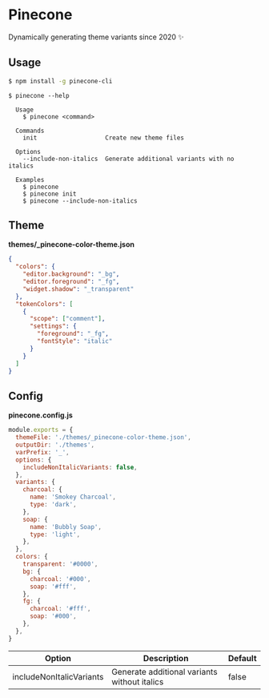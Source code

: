 # Pinecone

Dynamically generating theme variants since 2020 ✨

## Usage

```sh
$ npm install -g pinecone-cli
```

```
$ pinecone --help

  Usage
    $ pinecone <command>

  Commands
    init                   Create new theme files

  Options
    --include-non-italics  Generate additional variants with no italics

  Examples
    $ pinecone
    $ pinecone init
    $ pinecone --include-non-italics
```

## Theme

**themes/\_pinecone-color-theme.json**

```json
{
  "colors": {
    "editor.background": "_bg",
    "editor.foreground": "_fg",
    "widget.shadow": "_transparent"
  },
  "tokenColors": [
    {
      "scope": ["comment"],
      "settings": {
        "foreground": "_fg",
        "fontStyle": "italic"
      }
    }
  ]
}
```

## Config

**pinecone.config.js**

```js
module.exports = {
  themeFile: './themes/_pinecone-color-theme.json',
  outputDir: './themes',
  varPrefix: '_',
  options: {
    includeNonItalicVariants: false,
  },
  variants: {
    charcoal: {
      name: 'Smokey Charcoal',
      type: 'dark',
    },
    soap: {
      name: 'Bubbly Soap',
      type: 'light',
    },
  },
  colors: {
    transparent: '#0000',
    bg: {
      charcoal: '#000',
      soap: '#fff',
    },
    fg: {
      charcoal: '#fff',
      soap: '#000',
    },
  },
}
```

| Option                   | Description                                  | Default |
| ------------------------ | -------------------------------------------- | ------- |
| includeNonItalicVariants | Generate additional variants without italics | false   |
